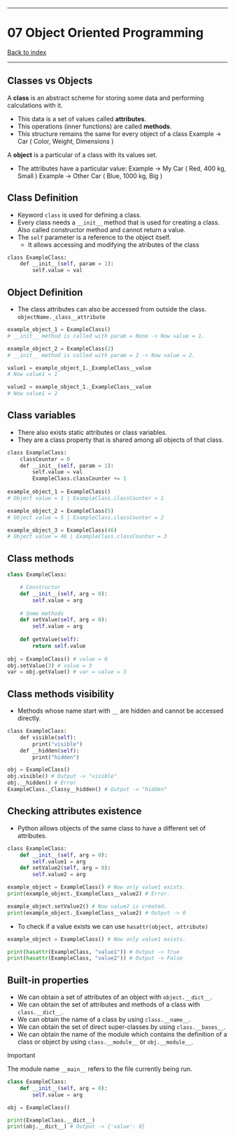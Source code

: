 
---
# 07 Object Oriented Programming

[Back to index](../index.md)

---

## Classes vs Objects

A **class** is an abstract scheme for storing some data and performing calculations with it.
- This data is a set of values called **attributes**.
- This operations (inner functions) are called **methods**.
- This structure remains the same for every object of a class
		Example -> Car ( Color, Weight, Dimensions )

A **object** is a particular of a class with its values set.
- The attributes have a particular value:
	Example -> My Car ( Red, 400 kg, Small )
	Example -> Other Car ( Blue, 1000 kg, Big )

## Class Definition

- Keyword `class` is used for defining a class.
- Every class needs a `__init__` method that is used for creating a class. Also called constructor method and cannot return a value.
- The `self` parameter is a reference to the object itself.
	- It allows accessing and modifying the atributes of the class

```python
class ExampleClass:
    def __init__(self, param = 1):
        self.value = val
```

## Object Definition

- The class attributes can also be accessed from outside the class.
	`objectName._class__attribute`

```python
example_object_1 = ExampleClass()
# __init__ method is called with param = None -> Now value = 1.

example_object_2 = ExampleClass(2)
# __init__ method is called with param = 2 -> Now value = 2.

value1 = example_object_1._ExampleClass__value
# Now value1 = 1

value2 = example_object_1._ExampleClass__value
# Now value1 = 2
```

## Class variables

- There also exists static attributes or class variables.
- They are a class property that is shared among all objects of that class.
	
```python
class ExampleClass:
	classCounter = 0
    def __init__(self, param = 1):
        self.value = val
        ExampleClass.classCounter += 1
      
example_object_1 = ExampleClass()
# Object value = 1 | ExampleClass.classCounter = 1

example_object_2 = ExampleClass(5)
# Object value = 5 | ExampleClass.classCounter = 2

example_object_3 = ExampleClass(46)
# Object value = 46 | ExampleClass.classCounter = 3
```

## Class methods
```python
class ExampleClass:

	# Constructor
	def __init__(self, arg = 0):
		self.value = arg
		
	# Some methods
	def setValue(self, arg = 0):
		self.value = arg
		
	def getValue(self):
		return self.value
		
obj = ExampleClass() # value = 0
obj.setValue(3) # value = 3
var = obj.getValue() # var = value = 3
```

## Class methods visibility
- Methods whose name start with `__` are hidden and cannot be accessed directly.
```python
class ExampleClass:
    def visible(self):
        print("visible")
    def __hidden(self):
        print("hidden")

obj = ExampleClass()
obj.visible() # Output -> "visible"
obj.__hidden() # Error
ExampleClass._Classy__hidden() # Output -> "hidden"
```
## Checking attributes existence

- Python allows objects of the same class to have a different set of attributes.
```python
class ExampleClass:
	def __init__(self, arg = 0):
		self.value1 = arg
	def setValue2(self, arg = 0):
		self.value2 = arg

example_object = ExampleClass() # Now only value1 exists.
print(example_object._ExampleClass__value2) # Error.

example_object.setValue2() # Now value2 is created.
print(example_object._ExampleClass__value2) # Output -> 0
```

- To check if a value exists we can use `hasattr(object, attribute)`
```python
example_object = ExampleClass() # Now only value1 exists.

print(hasattr(ExampleClass, "value1")) # Output -> True
print(hasattr(ExampleClass, "value2")) # Output -> False
```

## Built-in properties

- We can obtain a set of attributes of an object with `object.__dict__`.
- We can obtain the set of attributes and methods of a class with `class.__dict__`.
- We can obtain the name of a class by using `class.__name__`.
- We can obtain the set of direct super-classes by using `class.__bases__`.
- We can obtain the name of the module which contains the definition of a class or object by using `class.__module__` or `obj.__module__`.

> [!IMPORTANT]
> The module name `__main__` refers to the file currently being run.

```python
class ExampleClass:
	def __init__(self, arg = 0):
		self.value = arg

obj = ExampleClass()

print(ExampleClass.__dict__)
print(obj.__dict__) # Output -> {'value': 0}
```
